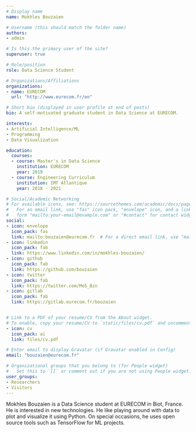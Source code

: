 ```yaml
---
# Display name
name: Mokhles Bouzaien

# Username (this should match the folder name)
authors:
- admin

# Is this the primary user of the site?
superuser: true

# Role/position
role: Data Science Student

# Organizations/Affiliations
organizations:
- name: EURECOM
  url: "http://www.eurecom.fr/en"

# Short bio (displayed in user profile at end of posts)
bio: A self-motivated graduate student in Data Science at EURECOM.

interests:
- Artificial Intelligence/ML
- Programming
- Data Visualization

education:
  courses:
  - course: Master's in Data Science
    institution: EURECOM
    year: 2019
  - course: Engineering Curriculum
    institution: IMT Atlantique
    year: 2018 - 2021

# Social/Academic Networking
# For available icons, see: https://sourcethemes.com/academic/docs/page-builder/#icons
#   For an email link, use "fas" icon pack, "envelope" icon, and a link in the
#   form "mailto:your-email@example.com" or "#contact" for contact widget.
social:
- icon: envelope
  icon_pack: fas
  link: mailto:bouzaien@eurecom.fr  # For a direct email link, use "mailto:test@example.org".
- icon: linkedin
  icon_pack: fab
  link: https://www.linkedin.com/in/mokhles-bouzaien/
- icon: github
  icon_pack: fab
  link: https://github.com/bouzaien
- icon: twitter
  icon_pack: fab
  link: https://twitter.com/Mo5_Bzn
- icon: gitlab
  icon_pack: fab
  link: https://gitlab.eurecom.fr/bouzaien


# Link to a PDF of your resume/CV from the About widget.
# To enable, copy your resume/CV to `static/files/cv.pdf` and uncomment the lines below.
- icon: cv
  icon_pack: ai
  link: files/cv.pdf

# Enter email to display Gravatar (if Gravatar enabled in Config)
email: "bouzaien@eurecom.fr"

# Organizational groups that you belong to (for People widget)
#   Set this to `[]` or comment out if you are not using People widget.
user_groups:
- Researchers
- Visitors
---
```


Mokhles Bouzaien is a Data Science student at EURECOM in Biot, France. He is interested in new technologies. He like playing around with data to plot and visualize it using Python. On special occasions, he uses open source tools such as TensorFlow for ML projects.
